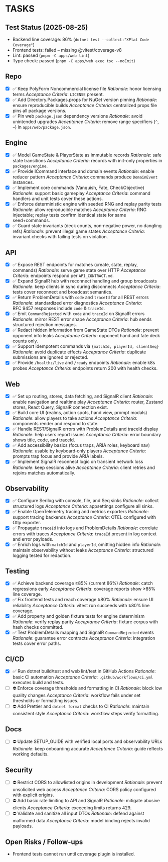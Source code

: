 # TASKS

## Test Status (2025-08-25)
- Backend line coverage: 86% (`dotnet test --collect:"XPlat Code Coverage"`)
- Frontend tests: failed – missing @vitest/coverage-v8
- Lint: passed (`pnpm -C apps/web lint`)
- Type check: passed (`pnpm -C apps/web exec tsc --noEmit`)

## Repo
- [x] ✅ Keep PolyForm Noncommercial license file
  _Rationale_: honor licensing terms
  _Acceptance Criteria_: `LICENSE` present.
- [x] ✅ Add Directory.Packages.props for NuGet version pinning
  _Rationale_: ensure reproducible builds
  _Acceptance Criteria_: centralized props file pins all package versions.
- [x] ✅ Pin web `package.json` dependency versions
  _Rationale_: avoid unintended upgrades
  _Acceptance Criteria_: remove range specifiers (`^`, `~`) in `apps/web/package.json`.

## Engine
- [x] ✅ Model GameState & PlayerState as immutable records
  _Rationale_: safe state transitions
  _Acceptance Criteria_: records with init-only properties in `packages/engine`.
- [x] ✅ Provide ICommand interface and domain events
  _Rationale_: enable reducer pattern
  _Acceptance Criteria_: commands produce `DomainEvent` instances.
- [x] ✅ Implement core commands (Vanquish, Fate, CheckObjective)
  _Rationale_: support basic gameplay
  _Acceptance Criteria_: command handlers and unit tests cover these actions.
- [x] ✅ Enforce deterministic engine with seeded RNG and replay parity tests
  _Rationale_: allow reproducible matches
  _Acceptance Criteria_: RNG injectable; replay tests confirm identical state for same seed+commands.
- [x] ✅ Guard state invariants (deck counts, non‑negative power, no dangling refs)
  _Rationale_: prevent illegal game states
  _Acceptance Criteria_: invariant checks with failing tests on violation.

## API
- [x] ✅ Expose REST endpoints for matches (create, state, replay, commands)
  _Rationale_: serve game state over HTTP
  _Acceptance Criteria_: endpoints respond per `API_CONTRACT.md`.
- [x] ✅ Expand SignalR hub with reconnect handling and group broadcasts
  _Rationale_: keep clients in sync during disconnects
  _Acceptance Criteria_: tests cover reconnect and broadcast semantics.
- [x] ✅ Return ProblemDetails with `code` and `traceId` for all REST errors
  _Rationale_: standardized error diagnostics
  _Acceptance Criteria_: RFC 9457 responses include `code` & `traceId`.
- [x] ✅ Emit `CommandRejected` with `code` and `traceId` on SignalR errors
  _Rationale_: mirror REST error shape
  _Acceptance Criteria_: hub sends structured rejection messages.
- [x] ✅ Redact hidden information from GameState DTOs
  _Rationale_: prevent opponent info leaks
  _Acceptance Criteria_: opponent hand and fate deck counts only.
- [x] ✅ Support idempotent commands via `{matchId, playerId, clientSeq}`
  _Rationale_: avoid duplicate effects
  _Acceptance Criteria_: duplicate submissions are ignored or rejected.
- [x] ✅ Provide `/healthz/live` and `/ready` endpoints
  _Rationale_: enable k8s probes
  _Acceptance Criteria_: endpoints return 200 with health checks.

## Web
- [x] ✅ Set up routing, stores, data fetching, and SignalR client
  _Rationale_: enable navigation and realtime play
  _Acceptance Criteria_: router, Zustand stores, React Query, SignalR connection exist.
- [x] ✅ Build core UI (realms, action spots, hand view, prompt modals)
  _Rationale_: allow players to take actions
  _Acceptance Criteria_: components render and respond to state.
- [x] ✅ Handle REST/SignalR errors with ProblemDetails and traceId display
  _Rationale_: help users report issues
  _Acceptance Criteria_: error boundary shows title, code, and traceId.
- [x] ✅ Add accessibility basics (focus traps, ARIA roles, keyboard nav)
  _Rationale_: usable by keyboard‑only players
  _Acceptance Criteria_: prompts trap focus and provide ARIA labels.
- [x] ✅ Implement SignalR reconnect logic on transient network loss
  _Rationale_: keep sessions alive
  _Acceptance Criteria_: client retries and rejoins matches automatically.

## Observability
- [x] ✅ Configure Serilog with console, file, and Seq sinks
  _Rationale_: collect structured logs
  _Acceptance Criteria_: appsettings configure all sinks.
- [x] ✅ Enable OpenTelemetry tracing and metrics exporters
  _Rationale_: support tracing backends
  _Acceptance Criteria_: OTEL configured with Otlp exporter.
- [x] ✅ Propagate `traceId` into logs and ProblemDetails
  _Rationale_: correlate errors with traces
  _Acceptance Criteria_: `traceId` present in log context and error payloads.
- [x] ✅ Enrich logs with `matchId` and `playerId`, omitting hidden info
  _Rationale_: maintain observability without leaks
  _Acceptance Criteria_: structured logging tested for redaction.

## Testing
- [x] ✅ Achieve backend coverage ≥85% (current 86%)
  _Rationale_: catch regressions early
  _Acceptance Criteria_: coverage reports show ≥85% line coverage.
- [x] ✅ Fix frontend tests and reach coverage ≥80%
  _Rationale_: ensure UI reliability
  _Acceptance Criteria_: vitest run succeeds with ≥80% line coverage.
- [x] ✅ Add property and golden fixture tests for engine determinism
  _Rationale_: verify replay parity
  _Acceptance Criteria_: fixture corpus with hash checks committed.
- [x] ✅ Test ProblemDetails mapping and SignalR `CommandRejected` events
  _Rationale_: guarantee error contracts
  _Acceptance Criteria_: integration tests cover error paths.

## CI/CD
- [x] ✅ Run dotnet build/test and web lint/test in GitHub Actions
  _Rationale_: basic CI automation
  _Acceptance Criteria_: `.github/workflows/ci.yml` executes build and tests.
- [ ] ⛔ Enforce coverage thresholds and formatting in CI
  _Rationale_: block low quality changes
  _Acceptance Criteria_: workflow fails under set thresholds or formatting issues.
- [ ] ⛔ Add Prettier and `dotnet format` checks to CI
  _Rationale_: maintain consistent style
  _Acceptance Criteria_: workflow steps verify formatting.

## Docs
- [ ] ⛔ Update SETUP_GUIDE with verified local ports and observability URLs
  _Rationale_: keep onboarding accurate
  _Acceptance Criteria_: guide reflects working defaults.

## Security
- [ ] ⛔ Restrict CORS to allowlisted origins in development
  _Rationale_: prevent unsolicited web access
  _Acceptance Criteria_: CORS policy configured with explicit origins.
- [ ] ⛔ Add basic rate limiting to API and SignalR
  _Rationale_: mitigate abusive clients
  _Acceptance Criteria_: exceeding limits returns 429.
- [ ] ⛔ Validate and sanitize all input DTOs
  _Rationale_: defend against malformed data
  _Acceptance Criteria_: model binding rejects invalid payloads.

## Open Risks / Follow-ups
- Frontend tests cannot run until coverage plugin is installed.
